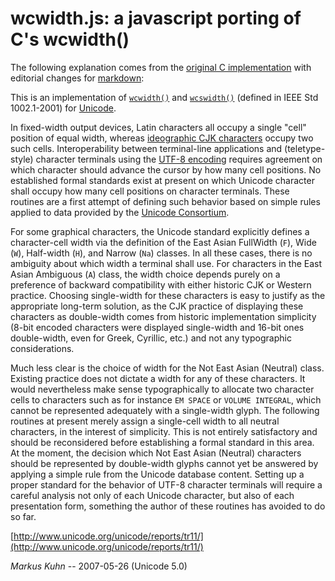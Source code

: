 wcwidth.js: a javascript porting of C's wcwidth()
=================================================

The following explanation comes from the
[original C implementation](http://www.cl.cam.ac.uk/~mgk25/ucs/wcwidth.c) with
editorial changes for [markdown](http://daringfireball.net/projects/markdown/):

This is an implementation of
[`wcwidth()`](http://www.opengroup.org/onlinepubs/007904975/functions/wcwidth.html)
and
[`wcswidth()`](http://www.opengroup.org/onlinepubs/007904975/functions/wcswidth.html)
(defined in IEEE Std 1002.1-2001) for
[Unicode](http://en.wikipedia.org/wiki/Unicode).

In fixed-width output devices, Latin characters all occupy a single "cell"
position of equal width, whereas
[ideographic CJK characters](http://en.wikipedia.org/wiki/CJK_Unified_Ideographs)
occupy two such cells. Interoperability between terminal-line applications and
(teletype-style) character terminals using the
[UTF-8 encoding](http://en.wikipedia.org/wiki/UTF-8) requires agreement on
which character should advance the cursor by how many cell positions. No
established formal standards exist at present on which Unicode character shall
occupy how many cell positions on character terminals. These routines are a
first attempt of defining such behavior based on simple rules applied to data
provided by the [Unicode Consortium](http://www.unicode.org/).

For some graphical characters, the Unicode standard explicitly defines a
character-cell width via the definition of the East Asian FullWidth (`F`), Wide
(`W`), Half-width (`H`), and Narrow (`Na`) classes. In all these cases, there
is no ambiguity about which width a terminal shall use. For characters in the
East Asian Ambiguous (`A`) class, the width choice depends purely on a
preference of backward compatibility with either historic CJK or Western
practice. Choosing single-width for these characters is easy to justify as the
appropriate long-term solution, as the CJK practice of displaying these
characters as double-width comes from historic implementation simplicity (8-bit
encoded characters were displayed single-width and 16-bit ones double-width,
even for Greek, Cyrillic, etc.) and not any typographic considerations.

Much less clear is the choice of width for the Not East Asian (Neutral) class.
Existing practice does not dictate a width for any of these characters. It
would nevertheless make sense typographically to allocate two character cells
to characters such as for instance `EM SPACE` or `VOLUME INTEGRAL`, which
cannot be represented adequately with a single-width glyph. The following
routines at present merely assign a single-cell width to all neutral
characters, in the interest of simplicity. This is not entirely satisfactory
and should be reconsidered before establishing a formal standard in this area.
At the moment, the decision which Not East Asian (Neutral) characters should be
represented by double-width glyphs cannot yet be answered by applying a simple
rule from the Unicode database content. Setting up a proper standard for the
behavior of UTF-8 character terminals will require a careful analysis not only
of each Unicode character, but also of each presentation form, something the
author of these routines has avoided to do so far.

[http://www.unicode.org/unicode/reports/tr11/](http://www.unicode.org/unicode/reports/tr11/)

_Markus Kuhn_ -- 2007-05-26 (Unicode 5.0)
